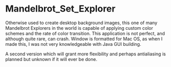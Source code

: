 # Mandelbrot_Set_Explorer

Otherwise used to create desktop background images, this one of many Mandelbrot Explorers in the world is capable of applying custom color schemes and the rate of color transition. This application is not perfect, and although quite rare, can crash. Window is formatted for Mac OS, as when I made this, I was not very knowledgeable with Java GUI building.

A second version which will grant more flexibility and perhaps antialiasing is planned but unknown if it will ever be done.
